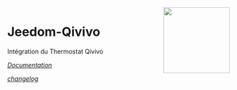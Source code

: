<img align="right" src="plugin_info/qivivo_icon.png" width="150">

# Jeedom-Qivivo

Intégration du Thermostat Qivivo

*[Documentation](https://kiboost.github.io/jeedom_docs/plugins/qivivo/fr_FR/)*

*[changelog](https://kiboost.github.io/jeedom_docs/plugins/qivivo/fr_FR/changelog.html)*



